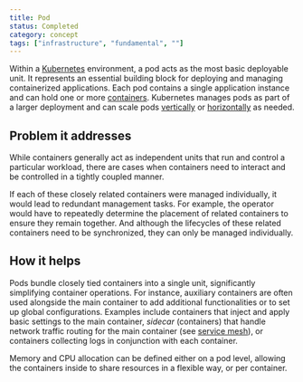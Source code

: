 ```yaml
---
title: Pod
status: Completed
category: concept
tags: ["infrastructure", "fundamental", ""]
---
```



Within a [Kubernetes](/kubernetes/) environment, a pod acts as the most basic deployable unit.
It represents an essential building block for deploying and managing containerized applications.
Each pod contains a single application instance and can hold one or more [containers](/container/).
Kubernetes manages pods as part of a larger deployment and can scale pods [vertically](/vertical-scaling/) or [horizontally](/horizontal-scaling/) as needed.

## Problem it addresses

While containers generally act as independent units that run and control a particular workload, 
there are cases when containers need to interact and be controlled in a tightly coupled manner. 

If each of these closely related containers were managed individually, it would lead to redundant management tasks.
For example, the operator would have to repeatedly determine the placement of related containers to ensure they remain together.
And although the lifecycles of these related containers need to be synchronized, they can only be managed individually.  


## How it helps

Pods bundle closely tied containers into a single unit, significantly simplifying container operations.
For instance, auxiliary containers are often used alongside the main container to add additional functionalities or to set up global configurations. 
Examples include containers that inject and apply basic settings to the main container, 
_sidecar_ (containers) that handle network traffic routing for the main container (see [service mesh](/service-mesh/)), 
or containers collecting logs in conjunction with each container.

Memory and CPU allocation can be defined either on a pod level, allowing the containers inside to share resources in a flexible way, or per container.
